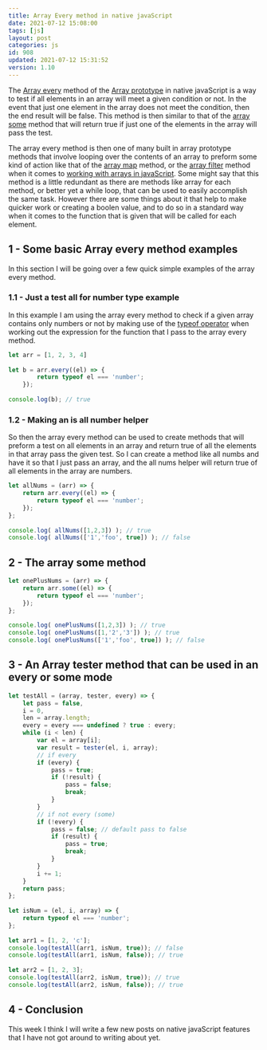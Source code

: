 ```yaml
---
title: Array Every method in native javaScript
date: 2021-07-12 15:08:00
tags: [js]
layout: post
categories: js
id: 908
updated: 2021-07-12 15:31:52
version: 1.10
---
```


The [Array every](https://developer.mozilla.org/en-US/docs/Web/JavaScript/Reference/Global_Objects/Array/every) method of the [Array prototype](https://developer.mozilla.org/en-US/docs/Web/JavaScript/Reference/Global_Objects/Array) in native javaScript is a way to test if all elements in an array will meet a given condition or not. In the event that just one element in the array does not meet the condition, then the end result will be false. This method is then similar to that of the [array some](https://developer.mozilla.org/en-US/docs/Web/JavaScript/Reference/Global_Objects/Array/some) method that will return true if just one of the elements in the array will pass the test.

The array every method is then one of many built in array prototype methods that involve looping over the contents of an array to preform some kind of action like that of the [array map](/2020/06/16/js-array-map) method, or the [array filter](/2020/10/03/js-array-filter) method when it comes to [working with arrays in javaScript](/2018/12/10/js-array/). Some might say that this method is a little redundant as there are methods like array for each method, or better yet a while loop, that can be used to easily accomplish the same task. However there are some things about it that help to make quicker work or creating a boolen value, and to do so in a standard way when it comes to the function that is given that will be called for each element.

<!-- more -->

## 1 - Some basic Array every method examples

In this section I will be going over a few quick simple examples of the array every method.

### 1.1 - Just a test all for number type example

In this example I am using the array every method to check if a given array contains only numbers or not by making use of the [typeof operator](/2019/02/15/js-javascript-typeof/) when working out the expression for the function that I pass to the array every method.

```js
let arr = [1, 2, 3, 4]
 
let b = arr.every((el) => {
        return typeof el === 'number';
    });
 
console.log(b); // true
```

### 1.2 - Making an is all number helper

So then the array every method can be used to create methods that will preform a test on all elements in an array and return true of all the elements in that array pass the given test. So I can create a method like all numbs and have it so that I just pass an array, and the all nums helper will return true of all elements in the array are numbers.

```js
let allNums = (arr) => {
    return arr.every((el) => {
        return typeof el === 'number';
    });
};
 
console.log( allNums([1,2,3]) ); // true
console.log( allNums(['1','foo', true]) ); // false
```


## 2 - The array some method

```js
let onePlusNums = (arr) => {
    return arr.some((el) => {
        return typeof el === 'number';
    });
};
 
console.log( onePlusNums([1,2,3]) ); // true
console.log( onePlusNums([1,'2','3']) ); // true
console.log( onePlusNums(['1','foo', true]) ); // false
```

## 3 - An Array tester method that can be used in an every or some mode

```js
let testAll = (array, tester, every) => {
    let pass = false,
    i = 0,
    len = array.length;
    every = every === undefined ? true : every;
    while (i < len) {
        var el = array[i];
        var result = tester(el, i, array);
        // if every
        if (every) {
            pass = true;
            if (!result) {
                pass = false;
                break;
            }
        }
        // if not every (some)
        if (!every) {
            pass = false; // default pass to false
            if (result) {
                pass = true;
                break;
            }
        }
        i += 1;
    }
    return pass;
};
 
let isNum = (el, i, array) => {
    return typeof el === 'number';
};
 
let arr1 = [1, 2, 'c'];
console.log(testAll(arr1, isNum, true)); // false
console.log(testAll(arr1, isNum, false)); // true
 
let arr2 = [1, 2, 3];
console.log(testAll(arr2, isNum, true)); // true
console.log(testAll(arr2, isNum, false)); // true
```

## 4 - Conclusion

This week I think I will write a few new posts on native javaScript features that I have not got around to writing about yet. 